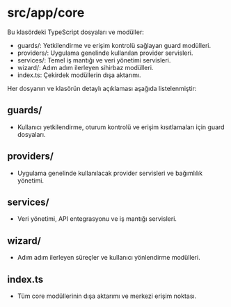 # src/app/core

Bu klasördeki TypeScript dosyaları ve modüller:

- guards/: Yetkilendirme ve erişim kontrolü sağlayan guard modülleri.
- providers/: Uygulama genelinde kullanılan provider servisleri.
- services/: Temel iş mantığı ve veri yönetimi servisleri.
- wizard/: Adım adım ilerleyen sihirbaz modülleri.
- index.ts: Çekirdek modüllerin dışa aktarımı.

Her dosyanın ve klasörün detaylı açıklaması aşağıda listelenmiştir:

## guards/
- Kullanıcı yetkilendirme, oturum kontrolü ve erişim kısıtlamaları için guard dosyaları.

## providers/
- Uygulama genelinde kullanılacak provider servisleri ve bağımlılık yönetimi.

## services/
- Veri yönetimi, API entegrasyonu ve iş mantığı servisleri.

## wizard/
- Adım adım ilerleyen süreçler ve kullanıcı yönlendirme modülleri.

## index.ts
- Tüm core modüllerinin dışa aktarımı ve merkezi erişim noktası.
